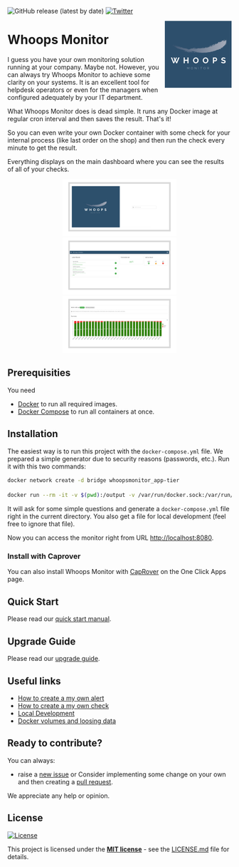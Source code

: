 ![GitHub release (latest by date)](https://img.shields.io/github/v/release/whoopsmonitor/whoopsmonitor)
<a href="https://twitter.com/whoopsmonitor">![Twitter](https://img.shields.io/twitter/url/https/twitter.com/cloudposse.svg?style=social&label=Follow%20%40whoopsmonitor)</a>

<img src="/docs/img/logo_1024_1024.png" alt="logo" width="150" height="150" align="right"
 />

# Whoops Monitor

I guess you have your own monitoring solution running at your company. Maybe not. However, you can always try Whoops Monitor to achieve some clarity on your systems. It is an excellent tool for helpdesk operators or even for the managers when configured adequately by your IT department.

What Whoops Monitor does is dead simple. It runs any Docker image at regular cron interval and then saves the result. That's it!

So you can even write your own Docker container with some check for your internal process (like last order on the shop) and then run the check every minute to get the result.

Everything displays on the main dashboard where you can see the results of all of your checks.

<div align="middle">
  <img src="/docs/img/login.png" alt="logo" width="256" height="128" />
  <img src="/docs/img/dashboard.png" alt="logo" width="256" height="128" />
  <img src="/docs/img/check-detail.png" alt="logo" width="256" height="128" />
</div>

## Prerequisities

You need

-   [Docker](https://www.docker.com/) to run all required images.
-   [Docker Compose](https://docs.docker.com/compose/) to run all containers at once.

## Installation

The easiest way is to run this project with the `docker-compose.yml` file. We prepared a simple generator due to security reasons (passwords, etc.). Run it with this two commands:

```bash
docker network create -d bridge whoopsmonitor_app-tier

docker run --rm -it -v $(pwd):/output -v /var/run/docker.sock:/var/run/docker.sock --network whoopsmonitor_app-tier ghcr.io/whoopsmonitor/whoopsmonitor/installer:1.0 create
```

It will ask for some simple questions and generate a `docker-compose.yml` file right in the current directory. You also get a file for local development (feel free to ignore that file).

Now you can access the monitor right from URL <http://localhost:8080>.

### Install with Caprover

You can also install Whoops Monitor with [CapRover](https://caprover.com/) on the One Click Apps page.

## Quick Start

Please read our [quick start manual](/docs/quick-start.md).

## Upgrade Guide

Please read our [upgrade guide](/docs/upgrade-guide.md).

## Useful links

-   [How to create a my own alert](./docs/custom-alert.md)
-   [How to create a my own check](./docs/custom-check.md)
-   [Local Development](/docs/development.md)
-   [Docker volumes and loosing data](/docs/volumes.md)

## Ready to contribute?

You can always:

-   raise a [new issue](https://github.com/whoopsmonitor/whoopsmonitor/issues) or
    Consider implementing some change on your own and then creating a [pull request](https://github.com/whoopsmonitor/whoopsmonitor/pulls).

We appreciate any help or opinion.

## License

[![License](http://img.shields.io/:license-mit-blue.svg?style=flat-square)](http://badges.mit-license.org)

This project is licensed under the **[MIT license](http://opensource.org/licenses/mit-license.php)** - see the [LICENSE.md](/LICENSE.md) file for details.
